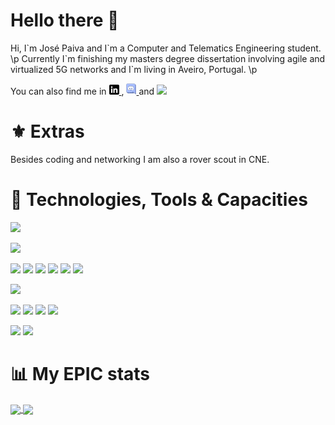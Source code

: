 # Hello there 👋
Hi, I\`m José Paiva and I\`m a Computer and Telematics Engineering student.
\p
Currently I\`m finishing my masters degree dissertation involving agile and virtualized 5G networks and I`m living in Aveiro, Portugal.
\p

You can also find me in 
<a href="https://www.linkedin.com/in/jos%C3%A9-paiva-3a48aa172/">
    <img src="https://raw.githubusercontent.com/ZePaiva/ZePaiva/master/linkedin-3-16.png" width=16px >
</a>
,
<a href="https://discord.com/channels/@me/ZePaiva">
    <img src="https://raw.githubusercontent.com/ZePaiva/ZePaiva/master/Discord_Icon.png" width=16px >
</a>
and
<a href="https://keybase.io/zepaiva">
    <img src="https://img.icons8.com/color/48/000000/keybase.png" width=16px >
</a>

# ⚜️ Extras
Besides coding and networking I am also a rover scout in CNE. 

# 🔧 Technologies, Tools & Capacities
![](https://img.shields.io/badge/OS-Linux-informational?style=flat&logo=linux&logoColor=white)

![](https://img.shields.io/badge/Editor-Vim-informational?style=flat&logo=vim&logoColor=white&color=00af00)

![](https://img.shields.io/badge/Code-Python-informational?style=flat&logo=python&logoColor=white&color=00007f)
![](https://img.shields.io/badge/Code-JavaScript-informational?style=flat&logo=javascript&logoColor=white&color=00007f)
![](https://img.shields.io/badge/Code-Rust-informational?style=flat&logo=Rust&logoColor=white&color=00007f)
![](https://img.shields.io/badge/Code-Java-informational?style=flat&logo=java&logoColor=white&color=00007f)
![](https://img.shields.io/badge/Code-C-informational?style=flat&logo=c&logoColor=white&color=00007f)
![](https://img.shields.io/badge/Code-C++-informational?style=flat&logo=c%2B%2B&logoColor=white&color=00007f)



![](https://img.shields.io/badge/Shell-zsh-informational?style=flat&logo=gnu-bash&logoColor=white&color=000000)

![](https://img.shields.io/badge/Tools-Docker-informational?style=flat&logo=docker&logoColor=white&color=af0000)
![](https://img.shields.io/badge/Tools-Kubernetes-informational?style=flat&logo=kubernetes&logoColor=white&color=af0000)
![](https://img.shields.io/badge/Tools-OpenStack-informational?style=flat&logo=openstack&logoColor=white&color=af0000)
![](https://img.shields.io/badge/Tools-OpenCV-informational?style=flat&logo=opencv&logoColor=white&color=af0000)

![](https://img.shields.io/badge/Cloud-Digital_Ocean-informational?style=flat&logo=digitalocean&logoColor=white&color=5f00af)
![](https://img.shields.io/badge/Cloud-AWS-informational?style=flat&logo=amazon&logoColor=white&color=5f00af)

# 📊 My EPIC stats
<a href="https://github.com/ZePaiva/ZePaiva">
  <img align="center" src="https://github-readme-stats.vercel.app/api/top-langs/?username=ZePaiva&count_private=true&hide=html,tex,roff,assembly,vhdl,css&title_color=ffffff&text_color=c9cacc&icon_color=2bbc8a&bg_color=1d1f21&langs_count=4" height=220px/>
</a>
<a href="https://github.com/ZePaiva/ZePaiva">
  <img align="center" src="https://github-readme-stats.vercel.app/api?username=ZePaiva&show_icons=true&line_height=27&count_private=true&title_color=ffffff&text_color=c9cacc&icon_color=2bbc8a&bg_color=1d1f21" height=220px/>
</a>